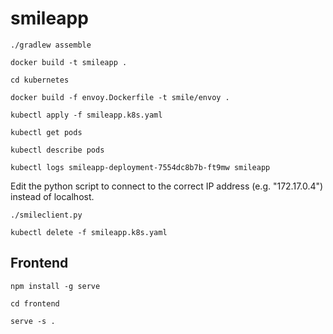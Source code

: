 # smileapp

`./gradlew assemble`

`docker build -t smileapp .`

`cd kubernetes`

`docker build -f envoy.Dockerfile -t smile/envoy .`

`kubectl apply -f smileapp.k8s.yaml`

`kubectl get pods`

`kubectl describe pods`

`kubectl logs smileapp-deployment-7554dc8b7b-ft9mw smileapp`

Edit the python script to connect to the correct IP address (e.g. "172.17.0.4") instead of localhost.

`./smileclient.py`

`kubectl delete -f smileapp.k8s.yaml`

## Frontend

`npm install -g serve`
 
`cd frontend`

`serve -s .`